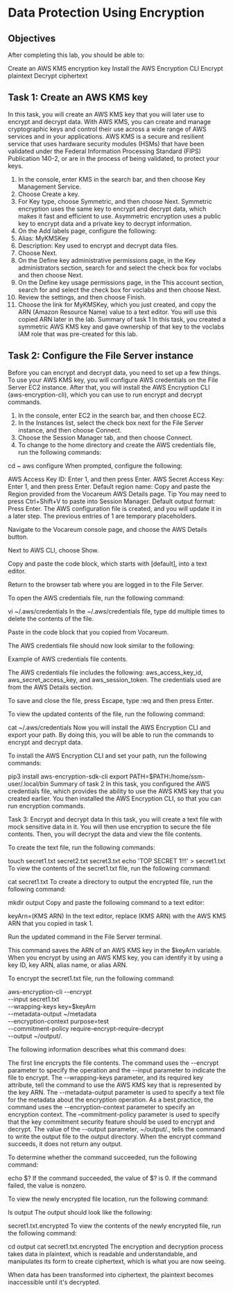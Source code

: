 # Data Protection Using Encryption

## Objectives
After completing this lab, you should be able to:

Create an AWS KMS encryption key
Install the AWS Encryption CLI
Encrypt plaintext
Decrypt ciphertext

## Task 1: Create an AWS KMS key
In this task, you will create an AWS KMS key that you will later use to encrypt and decrypt data.
With AWS KMS, you can create and manage cryptographic keys and control their use across a wide range of AWS services and in your applications. AWS KMS is a secure and resilient service that uses hardware security modules (HSMs) that have been validated under the Federal Information Processing Standard (FIPS) Publication 140-2, or are in the process of being validated, to protect your keys.
1. In the console, enter KMS in the search  bar, and then choose Key Management Service.
2. Choose Create a key.
3. For Key type, choose Symmetric, and then choose Next.
 Symmetric encryption uses the same key to encrypt and decrypt data, which makes it fast and efficient to use. Asymmetric encryption uses a public key to encrypt data and a private key to decrypt information.
4. On the Add labels page, configure the following:
5. Alias: MyKMSKey
6. Description: Key used to encrypt and decrypt data files.
7. Choose Next.
8. On the Define key administrative permissions page, in the Key administrators section, search for and select the check box for voclabs and then choose Next.
9. On the Define key usage permissions page, in the This account section, search for and select the check box for voclabs and then choose Next.
10. Review the settings, and then choose Finish.
11. Choose the link for MyKMSKey, which you just created, and copy the ARN (Amazon Resource Name) value to a text editor.
You will use this copied ARN later in the lab.
Summary of task 1
In this task, you created a symmetric AWS KMS key and gave ownership of that key to the voclabs IAM role that was pre-created for this lab.

## Task 2: Configure the File Server instance
Before you can encrypt and decrypt data, you need to set up a few things. To use your AWS KMS key, you will configure AWS credentials on the File Server EC2 instance. After that, you will install the AWS Encryption CLI (aws-encryption-cli), which you can use to run encrypt and decrypt commands.
1. In the console, enter EC2 in the search  bar, and then choose EC2.
2. In the Instances list, select the check box next for the File Server instance, and then choose Connect.
3. Choose the Session Manager tab, and then choose Connect.
4. To change to the home directory and create the AWS credentials file, run the following commands:

cd ~
aws configure
When prompted, configure the following:

AWS Access Key ID: Enter 1, and then press Enter.
AWS Secret Access Key: Enter 1, and then press Enter.
Default region name: Copy and paste the Region provided from the Vocareum AWS Details page.
Tip You may need to press Ctrl+Shift+V to paste into Session Manager.
Default output format: Press Enter.
The AWS configuration file is created, and you will update it in a later step. The previous entries of 1 are temporary placeholders.

Navigate to the Vocareum console page, and choose the  AWS Details button.

Next to AWS CLI, choose Show.

Copy and paste the code block, which starts with [default], into a text editor.

Return to the browser tab where you are logged in to the File Server.

To open the AWS credentials file, run the following command:

vi ~/.aws/credentials
In the ~/.aws/credentials file, type dd multiple times to delete the contents of the file.

Paste in the code block that you copied from Vocareum.

The AWS credentials file should now look similar to the following:

Example of AWS credentials file contents.

The AWS credentials file includes the following: aws_access_key_id, aws_secret_access_key, and aws_session_token. The credentials used are from the AWS Details section.

To save and close the file, press Escape, type :wq and then press Enter.

To view the updated contents of the file, run the following command:

cat ~/.aws/credentials
Now you will install the AWS Encryption CLI and export your path. By doing this, you will be able to run the commands to encrypt and decrypt data.

To install the AWS Encryption CLI and set your path, run the following commands:

pip3 install aws-encryption-sdk-cli
export PATH=$PATH:/home/ssm-user/.local/bin
Summary of task 2
In this task, you configured the AWS credentials file, which provides the ability to use the AWS KMS key that you created earlier. You then installed the AWS Encryption CLI, so that you can run encryption commands.

 

Task 3: Encrypt and decrypt data
In this task, you will create a text file with mock sensitive data in it. You will then use encryption to secure the file contents. Then, you will decrypt the data and view the file contents.

To create the text file, run the following commands:

touch secret1.txt secret2.txt secret3.txt
echo 'TOP SECRET 1!!!' > secret1.txt
To view the contents of the secret1.txt file, run the following command:

cat secret1.txt
To create a directory to output the encrypted file, run the following command:

mkdir output
Copy and paste the following command to a text editor:

keyArn=(KMS ARN)
In the text editor, replace (KMS ARN) with the AWS KMS ARN that you copied in task 1.

Run the updated command in the File Server terminal.

 This command saves the ARN of an AWS KMS key in the $keyArn variable. When you encrypt by using an AWS KMS key, you can identify it by using a key ID, key ARN, alias name, or alias ARN.

To encrypt the secret1.txt file, run the following command:

aws-encryption-cli --encrypt \
                     --input secret1.txt \
                     --wrapping-keys key=$keyArn \
                     --metadata-output ~/metadata \
                     --encryption-context purpose=test \
                     --commitment-policy require-encrypt-require-decrypt \
                     --output ~/output/.

The following information describes what this command does:

The first line encrypts the file contents. The command uses the --encrypt parameter to specify the operation and the --input parameter to indicate the file to encrypt.
The --wrapping-keys parameter, and its required key attribute, tell the command to use the AWS KMS key that is represented by the key ARN.
The --metadata-output parameter is used to specify a text file for the metadata about the encryption operation. 
As a best practice, the command uses the --encryption-context parameter to specify an encryption context.
The –commitment-policy parameter is used to specify that the key commitment security feature should be used to encrypt and decrypt.
The value of the --output parameter, ~/output/., tells the command to write the output file to the output directory.
 When the encrypt command succeeds, it does not return any output.

To determine whether the command succeeded, run the following command:

echo $?
If the command succeeded, the value of $? is 0. If the command failed, the value is nonzero.

To view the newly encrypted file location, run the following command:

ls output
The output should look like the following:

secret1.txt.encrypted
To view the contents of the newly encrypted file, run the following command:

cd output
cat secret1.txt.encrypted
 The encryption and decryption process takes data in plaintext, which is readable and     understandable, and manipulates its form to create ciphertext, which is what you are now seeing.

When data has been transformed into ciphertext, the plaintext becomes inaccessible until it's decrypted.

